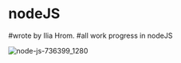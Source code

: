 # nodeJS
#wrote by Ilia Hrom.
#all work progress in nodeJS

![node-js-736399_1280](https://github.com/user-attachments/assets/d4b0684b-1241-476e-b39a-6fa1c91fc7f9)


